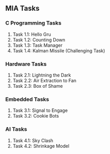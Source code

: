 ## MIA Tasks

### C Programming Tasks

1. Task 1.1: Hello Gru
2. Task 1.2: Counting Down
3. Task 1.3: Task Manager
4. Task 1.4: Kalman Missile (Challenging Task)

### Hardware Tasks

1. Task 2.1: Lightning the Dark
2. Task 2.2: Air Extraction to Fan
3. Task 2.3: Box of Shame

### Embedded Tasks

1. Task 3.1: Signal to Engage
2. Task 3.2: Cookie Bots

### AI Tasks

1. Task 4.1: Sky Clash
2. Task 4.2: Shrinkage Model
